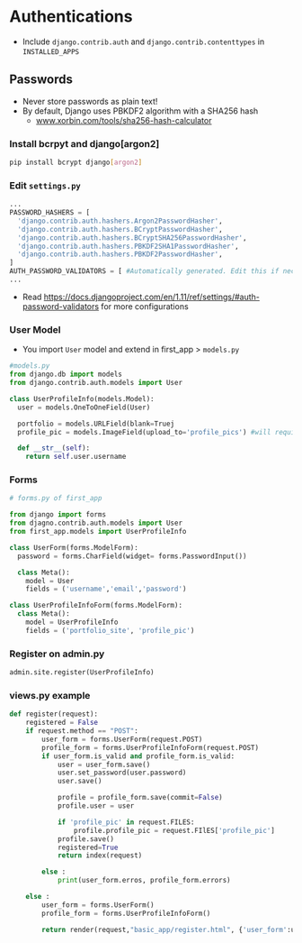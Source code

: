# Authentications
* Include `django.contrib.auth` and `django.contrib.contenttypes` in `INSTALLED_APPS`

## Passwords
* Never store passwords as plain text!
* By default, Django uses PBKDF2 algorithm with a SHA256 hash
  * www.xorbin.com/tools/sha256-hash-calculator

### Install bcrpyt and django[argon2]
```bash
pip install bcrypt django[argon2]
```

### Edit `settings.py`

```python
...
PASSWORD_HASHERS = [
  'django.contrib.auth.hashers.Argon2PasswordHasher',
  'django.contrib.auth.hashers.BCryptPasswordHasher',
  'django.contrib.auth.hashers.BCryptSHA256PasswordHasher',
  'django.contrib.auth.hashers.PBKDF2SHA1PasswordHasher',
  'django.contrib.auth.hashers.PBKDF2PasswordHasher',
]
AUTH_PASSWORD_VALIDATORS = [ #Automatically generated. Edit this if neccessary ]
...
```
* Read https://docs.djangoproject.com/en/1.11/ref/settings/#auth-password-validators for more configurations

### User Model
* You import `User` model and extend in first_app > `models.py`

```python
#models.py
from django.db import models
from django.contrib.auth.models import User

class UserProfileInfo(models.Model):
  user = models.OneToOneField(User)

  portfolio = models.URLField(blank=Truej
  profile_pic = models.ImageField(upload_to='profile_pics') #will require enctype="multipart/form-data" on form

  def __str__(self):
    return self.user.username
```

### Forms
```python
# forms.py of first_app

from django import forms
from djagno.contrib.auth.models import User
from first_app.models import UserProfileInfo

class UserForm(forms.ModelForm):
  password = forms.CharField(widget= forms.PasswordInput())

  class Meta():
    model = User
    fields = ('username','email','password')

class UserProfileInfoForm(forms.ModelForm):
  class Meta():
    model = UserProfileInfo
    fields = ('portfolio_site', 'profile_pic')
```

### Register on admin.py
```python
admin.site.register(UserProfileInfo)
```

### views.py example
```python
def register(request):
    registered = False
    if request.method == "POST":
        user_form = forms.UserForm(request.POST)
        profile_form = forms.UserProfileInfoForm(request.POST)
        if user_form.is_valid and profile_form.is_valid:
            user = user_form.save()
            user.set_password(user.password)
            user.save()

            profile = profile_form.save(commit=False)
            profile.user = user

            if 'profile_pic' in request.FILES:
                profile.profile_pic = request.FIlES['profile_pic']
            profile.save()
            registered=True
            return index(request)

        else :
            print(user_form.erros, profile_form.errors)

    else :
        user_form = forms.UserForm()
        profile_form = forms.UserProfileInfoForm()

        return render(request,"basic_app/register.html", {'user_form':user_form, 'profile_form':profile_form})
```

